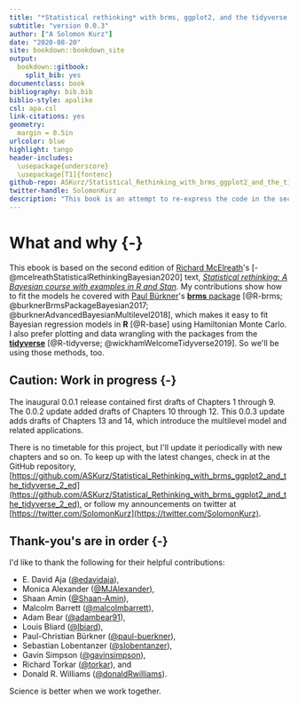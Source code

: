 ```yaml
--- 
title: "*Statistical rethinking* with brms, ggplot2, and the tidyverse: Second edition"
subtitle: "version 0.0.3"
author: ["A Solomon Kurz"]
date: "2020-08-20"
site: bookdown::bookdown_site
output: 
  bookdown::gitbook:
    split_bib: yes
documentclass: book
bibliography: bib.bib
biblio-style: apalike
csl: apa.csl
link-citations: yes
geometry:
  margin = 0.5in
urlcolor: blue
highlight: tango
header-includes:
  \usepackage{underscore}
  \usepackage[T1]{fontenc}
github-repo: ASKurz/Statistical_Rethinking_with_brms_ggplot2_and_the_tidyverse_2_ed
twitter-handle: SolomonKurz
description: "This book is an attempt to re-express the code in the second edition of McElreath's textbook, 'Statistical rethinking.' His models are re-fit in brms, plots are redone with ggplot2, and the general data wrangling code predominantly follows the tidyverse style."
---
```


# What and why {-}

This ebook is based on the second edition of [Richard McElreath](https://twitter.com/rlmcelreath)'s [-@mcelreathStatisticalRethinkingBayesian2020] text, [*Statistical rethinking: A Bayesian course with examples in R and Stan*](https://xcelab.net/rm/statistical-rethinking/). My contributions show how to fit the models he covered with [Paul Bürkner](https://twitter.com/paulbuerkner)'s [**brms** package](https://github.com/paul-buerkner/brms) [@R-brms; @burknerBrmsPackageBayesian2017; @burknerAdvancedBayesianMultilevel2018], which makes it easy to fit Bayesian regression models in **R** [@R-base] using Hamiltonian Monte Carlo. I also prefer plotting and data wrangling with the packages from the [**tidyverse**](http://style.tidyverse.org) [@R-tidyverse; @wickhamWelcomeTidyverse2019]. So we'll be using those methods, too.

## Caution: Work in progress {-}

The inaugural 0.0.1 release contained first drafts of Chapters 1 through 9. The 0.0.2 update added drafts of Chapters 10 through 12. This 0.0.3 update adds drafts of Chapters 13 and 14, which introduce the multilevel model and related applications.

There is no timetable for this project, but I'll update it periodically with new chapters and so on. To keep up with the latest changes, check in at the GitHub repository, [https://github.com/ASKurz/Statistical_Rethinking_with_brms_ggplot2_and_the_tidyverse_2_ed](https://github.com/ASKurz/Statistical_Rethinking_with_brms_ggplot2_and_the_tidyverse_2_ed), or follow my announcements on twitter at [https://twitter.com/SolomonKurz](https://twitter.com/SolomonKurz).

## Thank-you's are in order {-}

I'd like to thank the following for their helpful contributions:

* E. David Aja ([\@edavidaja](https://github.com/edavidaja)),
* Monica Alexander ([\@MJAlexander](https://github.com/MJAlexander)),
* Shaan Amin ([\@Shaan-Amin](https://github.com/Shaan-Amin)),
* Malcolm Barrett ([\@malcolmbarrett](https://github.com/malcolmbarrett)),
* Adam Bear ([\@adambear91](https://github.com/adambear91)),
* Louis Bliard ([\@lbiard](https://github.com/lbiard)),
* Paul-Christian Bürkner ([\@paul-buerkner](https://github.com/paul-buerkner)),
* Sebastian Lobentanzer ([\@slobentanzer](https://github.com/slobentanzer)),
* Gavin Simpson ([\@gavinsimpson](https://github.com/gavinsimpson)),
* Richard Torkar ([\@torkar](https://github.com/torkar)), and
* Donald R. Williams ([\@donaldRwilliams](https://github.com/donaldRwilliams)). 

Science is better when we work together.



